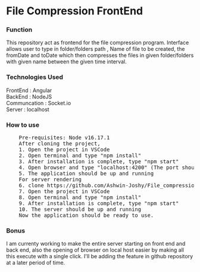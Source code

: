 <h1>File Compression FrontEnd</h1>
<h3>Function</h3>
<p>
  This repository act as frontend for the file compression program.
  Interface allows user to type in folder/folders path , Name of file to be created, the fromDate
  and toDate which then compresses the files in given folder/folders with given 
  name between the given time interval.
</p>
<h3>Technologies Used</h3>
<p>
    FrontEnd : Angular <br>
    BackEnd : NodeJS <br>
    Communcation : Socket.io <br>
    Server : localhost 
</p>
<h3>How to use</h3>
<pre>
    Pre-requisites: Node v16.17.1
    After cloning the project,
    1. Open the project in VSCode
    2. Open terminal and type "npm install"
    3. After installation is complete, type "npm start"
    4. Open browser and type "localhost:4200" (The port shouldn't be used by any other processes)
    5. The application should be up and running
    For server rendering
    6. clone https://github.com/Ashwin-Joshy/File_compression_Backend
    7. Open the project in VSCode
    8. Open terminal and type "npm install"
    9. After installation is complete, type "npm start"
    10. The server should be up and running
    Now the application should be ready to use.   
</pre>
<h3>Bonus</h3>
<p>
    I am currenty working to make the entire server starting on front end and back end, also the opening of browser on local host easier
    by making all this execute with a single click. I'll be adding the feature in github repository at a later period of time. 
</p>
